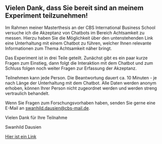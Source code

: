 ## Vielen Dank, dass Sie bereit sind an meinem Experiment teilzunehmen!

Im Rahmen meiner Masterthesis an der CBS International Business School versuche ich die Akzeptanz von Chatbots im Bereich Achtsamkeit zu messen. Hierzu haben Sie die Möglichkeit über den untenstehenden Link eine Unterhaltung mit einem Chatbot zu führen, welcher Ihnen relevante Informationen zum Thema Achtsamkeit näher bringt.

Das Experiment ist in drei Teile geteilt. Zunächst gibt es ein paar kurze Fragen zum Einstieg, dann folgt die Interaktion mit dem Chatbot und zum Schluss folgen noch weiter Fragen zur Erfassung der Akzeptanz.

Teilnehmen kann jede Person. Die Beantwortung dauert ca. 10 Minuten - je nach Länge der Unterhaltung mit dem Chatbot. Alle Daten werden anonym erhoben, können Ihrer Person nicht zugeordnet werden und werden streng vertraulich behandelt.

Wenn Sie Fragen zum Forschungsvorhaben haben, senden Sie gerne eine E-Mail an swanhild.dausien@cbs-mail.de.

Vielen Dank für Ihre Teilnahme

Swanhild Dausien

[Hier ist ein Link](https://animalcrossingwiki.de/nachbarn/sophie)
